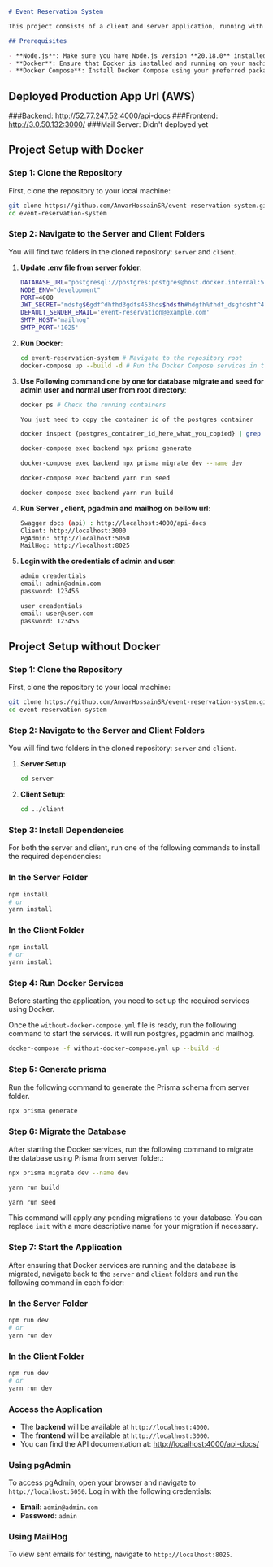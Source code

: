 ```markdown
# Event Reservation System

This project consists of a client and server application, running with a PostgreSQL database, pgAdmin for database management, and MailHog for email testing. Follow the instructions below to get started.

## Prerequisites

- **Node.js**: Make sure you have Node.js version **20.18.0** installed on your machine Or just need to install docker. Here you can run the app by docker or without docker both.
- **Docker**: Ensure that Docker is installed and running on your machine.
- **Docker Compose**: Install Docker Compose using your preferred package manager.
```

## Deployed Production App Url (AWS)

###Backend: http://52.77.247.52:4000/api-docs
###Frontend: http://3.0.50.132:3000/
###Mail Server: Didn't deployed yet


## Project Setup with Docker

### Step 1: Clone the Repository

First, clone the repository to your local machine:

```bash
git clone https://github.com/AnwarHossainSR/event-reservation-system.git
cd event-reservation-system
```

### Step 2: Navigate to the Server and Client Folders

You will find two folders in the cloned repository: `server` and `client`.

1. **Update .env file from server folder**:

   ```bash
   DATABASE_URL="postgresql://postgres:postgres@host.docker.internal:5433/event_reservation"
   NODE_ENV="development"
   PORT=4000
   JWT_SECRET="mdsfg$6gdf^dhfhd3gdfs453hds$hdsfh#hdgfh%fhdf_dsgfdshf^4543djfg"
   DEFAULT_SENDER_EMAIL='event-reservation@example.com'
   SMTP_HOST="mailhog"
   SMTP_PORT='1025'

   ```

2. **Run Docker**:

   ```bash
   cd event-reservation-system # Navigate to the repository root
   docker-compose up --build -d # Run the Docker Compose services in the background

   ```

3. **Use Following command one by one for database migrate and seed for admin user and normal user from root directory**:

   ```bash
   docker ps # Check the running containers

   You just need to copy the container id of the postgres container
   ```

   ```bash
   docker inspect {postgres_container_id_here_what_you_copied} | grep IPAddress
   ```

   ```bash
   docker-compose exec backend npx prisma generate
   ```

   ```bash
   docker-compose exec backend npx prisma migrate dev --name dev
   ```

   ```bash
   docker-compose exec backend yarn run seed
   ```

    ```bash
   docker-compose exec backend yarn run build
   ```

4. **Run Server , client, pgadmin and mailhog on bellow url**:

   ```bash
   Swagger docs (api) : http://localhost:4000/api-docs
   Client: http://localhost:3000
   PgAdmin: http://localhost:5050
   MailHog: http://localhost:8025

   ```

5. **Login with the credentials of admin and user**:

   ```bash
   admin creadentials
   email: admin@admin.com
   password: 123456
   ```

   ```bash
   user creadentials
   email: user@user.com
   password: 123456
   ```

## Project Setup without Docker

### Step 1: Clone the Repository

First, clone the repository to your local machine:

```bash
git clone https://github.com/AnwarHossainSR/event-reservation-system.git
cd event-reservation-system
```

### Step 2: Navigate to the Server and Client Folders

You will find two folders in the cloned repository: `server` and `client`.

1. **Server Setup**:

   ```bash
   cd server

   ```

2. **Client Setup**:

   ```bash
   cd ../client

   ```

### Step 3: Install Dependencies

For both the server and client, run one of the following commands to install the required dependencies:

### In the Server Folder

```bash
npm install
# or
yarn install

```

### In the Client Folder

```bash
npm install
# or
yarn install

```

### Step 4: Run Docker Services

Before starting the application, you need to set up the required services using Docker.

Once the `without-docker-compose.yml` file is ready, run the following command to start the services. it will run postgres, pgadmin and mailhog.

```bash
docker-compose -f without-docker-compose.yml up --build -d

```

### Step 5: Generate prisma

Run the following command to generate the Prisma schema from server folder.

```bash
npx prisma generate

```

### Step 6: Migrate the Database

After starting the Docker services, run the following command to migrate the database using Prisma from server folder.:

```bash
npx prisma migrate dev --name dev

```

```bash
yarn run build

```

```bash
yarn run seed

```

This command will apply any pending migrations to your database. You can replace `init` with a more descriptive name for your migration if necessary.

### Step 7: Start the Application

After ensuring that Docker services are running and the database is migrated, navigate back to the `server` and `client` folders and run the following command in each folder:

### In the Server Folder

```bash
npm run dev
# or
yarn run dev

```

### In the Client Folder

```bash
npm run dev
# or
yarn run dev

```

### Access the Application

- The **backend** will be available at `http://localhost:4000`.
- The **frontend** will be available at `http://localhost:3000`.
- You can find the API documentation at: <http://localhost:4000/api-docs/>

### Using pgAdmin

To access pgAdmin, open your browser and navigate to `http://localhost:5050`. Log in with the following credentials:

- **Email**: `admin@admin.com`
- **Password**: `admin`

### Using MailHog

To view sent emails for testing, navigate to `http://localhost:8025`.
